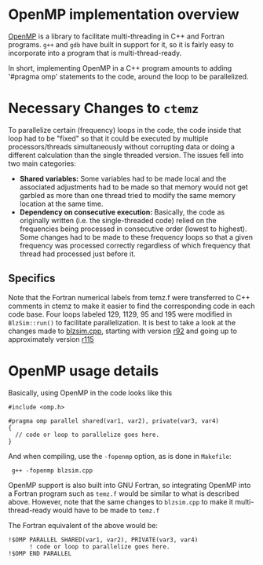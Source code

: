 # OpenMP implementation overview #

[OpenMP](http://openmp.org/wp/) is a library to facilitate multi-threading in C++ and Fortran programs. `g++` and `gdb` have built in support for it, so it is fairly easy to incorporate into a program that is multi-thread-ready.

In short, implementing OpenMP in a C++ program amounts to adding '#pragma omp' statements to the code, around the loop to be parallelized.

# Necessary Changes to `ctemz` #

To parallelize certain (frequency) loops in the code, the code inside that loop had to be "fixed" so that it could be executed by multiple processors/threads simultaneously without corrupting data or doing a different calculation than the single threaded version. The issues fell into two main categories:

  * **Shared variables:** Some variables had to be made local and the associated adjustments had to be made so that memory would not get garbled as more than one thread tried to modify the same memory location at the same time.
  * **Dependency on consecutive execution:** Basically, the code as originally written (i.e. the single-threaded code) relied on the frequencies being processed in consecutive order (lowest to highest). Some changes had to be made to these frequency loops so that a given frequency was processed correctly regardless of which frequency that thread had processed just before it.

## Specifics ##

Note that the Fortran numerical labels from temz.f were transferred to C++ comments in ctemz to make it easier to find the corresponding code in each code base. Four loops labeled 129, 1129, 95 and 195 were modified in `BlzSim::run()` to facilitate parallelization. It is best to take a look at the changes made to [blzsim.cpp](https://code.google.com/p/ctemz/source/list?path=/trunk/blzsim.cpp), starting with version [r92](https://code.google.com/p/ctemz/source/detail?r=92&path=/trunk/blzsim.cpp) and going up to approximately version [r115](https://code.google.com/p/ctemz/source/detail?r=115&path=/trunk/blzsim.cpp)

# OpenMP usage details #

Basically, using OpenMP in the code looks like this

```
#include <omp.h>

#pragma omp parallel shared(var1, var2), private(var3, var4)
{
  // code or loop to parallelize goes here.
}

```

And when compiling, use the `-fopenmp` option, as is done in `Makefile`:

```
 g++ -fopenmp blzsim.cpp
```

OpenMP support is also built into GNU Fortran, so integrating OpenMP into a Fortran program such as `temz.f` would be similar to what is described above. However, note that the same changes to `blzsim.cpp` to make it multi-thread-ready would have to be made to `temz.f`

The Fortran equivalent of the above would be:

```
!$OMP PARALLEL SHARED(var1, var2), PRIVATE(var3, var4)
      ! code or loop to parallelize goes here.
!$OMP END PARALLEL
```